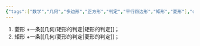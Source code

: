 ```yaml
---
{"tags":["数学","几何","多边形","正方形","判定","平行四边形","矩形","菱形"],"dg-publish":true,"permalink":"///","dgPassFrontmatter":true}
---
```


1. 菱形 +一条[[几何/矩形的判定\|矩形的判定]]；
2. 矩形 +一条[[几何/菱形的判定\|菱形的判定]]；